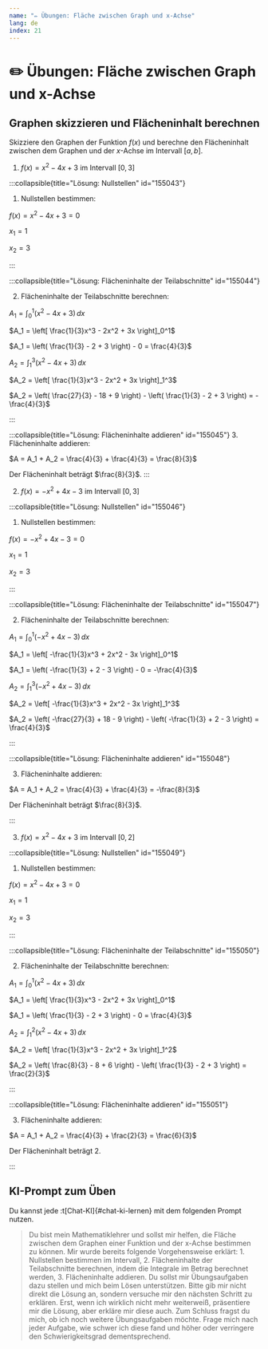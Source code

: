 ```yaml
---
name: "✏️ Übungen: Fläche zwischen Graph und x-Achse"
lang: de
index: 21
---
```


# ✏️ Übungen: Fläche zwischen Graph und x-Achse

## Graphen skizzieren und Flächeninhalt berechnen

Skizziere den Graphen der Funktion $f(x)$ und berechne den Flächeninhalt zwischen dem Graphen und der $x$-Achse im Intervall $[a,b]$.

1. $f(x) = x^2 - 4x + 3$ im Intervall $[0,3]$

:::collapsible{title="Lösung: Nullstellen" id="155043"}

1. Nullstellen bestimmen:

$f(x) = x^2 - 4x + 3 = 0$

$x_1 = 1$

$x_2 = 3$

:::

:::collapsible{title="Lösung: Flächeninhalte der Teilabschnitte" id="155044"}

2. Flächeninhalte der Teilabschnitte berechnen:

$A_1 = \int_0^1 (x^2 - 4x + 3) \, dx$

$A_1 = \left[ \frac{1}{3}x^3 - 2x^2 + 3x \right]_0^1$

$A_1 = \left( \frac{1}{3} - 2 + 3 \right) - 0 = \frac{4}{3}$

$A_2 = \int_1^3 (x^2 - 4x + 3) \, dx$

$A_2 = \left[ \frac{1}{3}x^3 - 2x^2 + 3x \right]_1^3$

$A_2 = \left( \frac{27}{3} - 18 + 9 \right) - \left( \frac{1}{3} - 2 + 3 \right) = -\frac{4}{3}$

:::

:::collapsible{title="Lösung: Flächeninhalte addieren" id="155045"}
3. Flächeninhalte addieren:

$A = A_1 + A_2 = \frac{4}{3} + \frac{4}{3} = \frac{8}{3}$

Der Flächeninhalt beträgt $\frac{8}{3}$.
:::

2. $f(x) = -x^2 + 4x - 3$ im Intervall $[0,3]$

:::collapsible{title="Lösung: Nullstellen" id="155046"}

1. Nullstellen bestimmen:

$f(x) = -x^2 + 4x - 3 = 0$

$x_1 = 1$

$x_2 = 3$

:::

:::collapsible{title="Lösung: Flächeninhalte der Teilabschnitte" id="155047"}

2. Flächeninhalte der Teilabschnitte berechnen:

$A_1 = \int_0^1 (-x^2 + 4x - 3) \, dx$

$A_1 = \left[ -\frac{1}{3}x^3 + 2x^2 - 3x \right]_0^1$

$A_1 = \left( -\frac{1}{3} + 2 - 3 \right) - 0 = -\frac{4}{3}$

$A_2 = \int_1^3 (-x^2 + 4x - 3) \, dx$

$A_2 = \left[ -\frac{1}{3}x^3 + 2x^2 - 3x \right]_1^3$

$A_2 = \left( -\frac{27}{3} + 18 - 9 \right) - \left( -\frac{1}{3} + 2 - 3 \right) = \frac{4}{3}$

:::

:::collapsible{title="Lösung: Flächeninhalte addieren" id="155048"}

3. Flächeninhalte addieren:

$A = A_1 + A_2 = \frac{4}{3} + \frac{4}{3} = -\frac{8}{3}$

Der Flächeninhalt beträgt $\frac{8}{3}$.

:::

3. $f(x) = x^2 - 4x + 3$ im Intervall $[0,2]$

:::collapsible{title="Lösung: Nullstellen" id="155049"}

1. Nullstellen bestimmen:

$f(x) = x^2 - 4x + 3 = 0$

$x_1 = 1$

$x_2 = 3$

:::

:::collapsible{title="Lösung: Flächeninhalte der Teilabschnitte" id="155050"}

2. Flächeninhalte der Teilabschnitte berechnen:

$A_1 = \int_0^1 (x^2 - 4x + 3) \, dx$

$A_1 = \left[ \frac{1}{3}x^3 - 2x^2 + 3x \right]_0^1$

$A_1 = \left( \frac{1}{3} - 2 + 3 \right) - 0 = \frac{4}{3}$

$A_2 = \int_1^2 (x^2 - 4x + 3) \, dx$

$A_2 = \left[ \frac{1}{3}x^3 - 2x^2 + 3x \right]_1^2$

$A_2 = \left( \frac{8}{3} - 8 + 6 \right) - \left( \frac{1}{3} - 2 + 3 \right) = \frac{2}{3}$

:::

:::collapsible{title="Lösung: Flächeninhalte addieren" id="155051"}

3. Flächeninhalte addieren:

$A = A_1 + A_2 = \frac{4}{3} + \frac{2}{3} = \frac{6}{3}$

Der Flächeninhalt beträgt $2$.

:::

## KI-Prompt zum Üben

Du kannst jede :t[Chat-KI]{#chat-ki-lernen} mit dem folgenden Prompt nutzen.

> Du bist mein Mathematiklehrer und sollst mir helfen, die Fläche zwischen dem Graphen einer Funktion und der x-Achse bestimmen zu können. Mir wurde bereits folgende Vorgehensweise erklärt: 1. Nullstellen bestimmen im Intervall, 2. Flächeninhalte der Teilabschnitte berechnen, indem die Integrale im Betrag berechnet werden, 3. Flächeninhalte addieren. Du sollst mir Übungsaufgaben dazu stellen und mich beim Lösen unterstützen. Bitte gib mir nicht direkt die Lösung an, sondern versuche mir den nächsten Schritt zu erklären. Erst, wenn ich wirklich nicht mehr weiterweiß, präsentiere mir die Lösung, aber erkläre mir diese auch. Zum Schluss fragst du mich, ob ich noch weitere Übungsaufgaben möchte. Frage mich nach jeder Aufgabe, wie schwer ich diese fand und höher oder verringere den Schwierigkeitsgrad dementsprechend.
